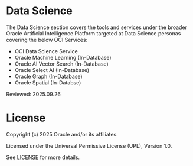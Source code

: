 # Data Science

The Data Science section covers the tools and services under the broader Oracle Artificial Intelligence Platform targeted at Data Science personas covering the below OCI Services:
* OCI Data Science Service
* Oracle Machine Learning (In-Database)
* Oracle AI Vector Search (In-Database)
* Oracle Select AI (In-Database)
* Oracle Graph (In-Database)
* Oracle Spatial (In-Databse)

Reviewed: 2025.09.26


# License

Copyright (c) 2025 Oracle and/or its affiliates.

Licensed under the Universal Permissive License (UPL), Version 1.0.

See [LICENSE](https://github.com/oracle-devrel/technology-engineering/blob/main/LICENSE) for more details.

